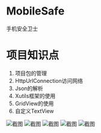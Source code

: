 # MobileSafe
手机安全卫士

# 项目知识点
1. 项目包的管理
2. HttpUrlConnection访问网络
3. Json的解析
4. Xutils框架的使用
5. GridView的使用
6. 自定义TextView

![截图](https://github.com/BruceAnda/MobileSafe/blob/master/screenshot/Screenshot_2015-10-20-13-38-43.png)
![截图](https://github.com/BruceAnda/MobileSafe/blob/master/screenshot/Screenshot_2015-10-20-13-38-52.png)
![截图](https://github.com/BruceAnda/MobileSafe/blob/master/screenshot/Screenshot_2015-10-20-13-38-57.png)
![截图](https://github.com/BruceAnda/MobileSafe/blob/master/screenshot/Screenshot_2015-10-20-13-39-01.png)
![截图](https://github.com/BruceAnda/MobileSafe/blob/master/screenshot/Screenshot_2015-10-20-13-39-09.png)
